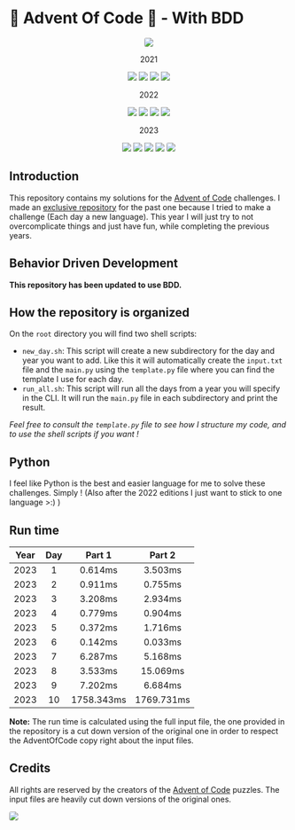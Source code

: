 # 🎄 Advent Of Code 🎁 - With BDD

<div align="center">
    <img src="https://cdn.discordapp.com/attachments/579303130886569984/1056630606408208424/image.png" style=" border-radius:3px">
     <!-- #### 2021 #### -->
    <p> 2021</p>
    <img src="https://img.shields.io/badge/State-Current-green">
    <img src="https://img.shields.io/badge/Day%20📅-25-blue">
    <img src="https://img.shields.io/badge/Stars%20⭐-2/50-yellow">
    <img src="https://img.shields.io/badge/Days%20Completed-1/25-red">
    <!-- #### 2022 #### -->
    <p> 2022</p>
    <img src="https://img.shields.io/badge/State-Finished-green">
    <img src="https://img.shields.io/badge/Day%20📅-25-blue">
    <img src="https://img.shields.io/badge/Stars%20⭐-50/50-yellow">
    <img src="https://img.shields.io/badge/Days%20Completed-25/25-red">
    <!-- #### 2023 #### -->
    <p> 2023</p>
    <img src="https://img.shields.io/badge/State-Current-green">
    <img src="https://img.shields.io/badge/Day%20📅-11-blue">
    <img src="https://img.shields.io/badge/Stars%20⭐-22/50-yellow">
    <img src="https://img.shields.io/badge/Days%20Completed-11/11-red">
        <img src="https://cdn.discordapp.com/attachments/579303130886569984/1056630606408208424/image.png" style=" border-radius:3px">
    
</div>

## Introduction

This repository contains my solutions for the [Advent of Code](https://adventofcode.com/) challenges.
I made an [exclusive repository](https://github.com/Eric-Philippe/Advent-Of-Code-2022) for the past one because I tried to make a challenge (Each day a new language).
This year I will just try to not overcomplicate things and just have fun, while completing the previous years.

## Behavior Driven Development

**This repository has been updated to use BDD.**

## How the repository is organized

On the `root` directory you will find two shell scripts:

- `new_day.sh`: This script will create a new subdirectory for the day and year you want to add. Like this it will automatically create the `input.txt` file and the `main.py` using the `template.py` file where you can find the template I use for each day.
- `run_all.sh`: This script will run all the days from a year you will specify in the CLI. It will run the `main.py` file in each subdirectory and print the result.

_Feel free to consult the `template.py` file to see how I structure my code, and to use the shell scripts if you want !_

## Python

I feel like Python is the best and easier language for me to solve these challenges. Simply ! (Also after the 2022 editions I just want to stick to one language >:) )

## Run time

| Year | Day |   Part 1   |   Part 2   |
| :--: | :-: | :--------: | :--------: |
| 2023 |  1  |  0.614ms   |  3.503ms   |
| 2023 |  2  |  0.911ms   |  0.755ms   |
| 2023 |  3  |  3.208ms   |  2.934ms   |
| 2023 |  4  |  0.779ms   |  0.904ms   |
| 2023 |  5  |  0.372ms   |  1.716ms   |
| 2023 |  6  |  0.142ms   |  0.033ms   |
| 2023 |  7  |  6.287ms   |  5.168ms   |
| 2023 |  8  |  3.533ms   |  15.069ms  |
| 2023 |  9  |  7.202ms   |  6.684ms   |
| 2023 | 10  | 1758.343ms | 1769.731ms |

**Note:** The run time is calculated using the full input file, the one provided in the repository is a cut down version of the original one in order to respect the AdventOfCode copy right about the input files.

## Credits

All rights are reserved by the creators of the [Advent of Code](https://adventofcode.com/2023) puzzles. The input files are heavily cut down versions of the original ones.

<img src="https://cdn.discordapp.com/attachments/579303130886569984/1056630606408208424/image.png" style=" border-radius:3px">
